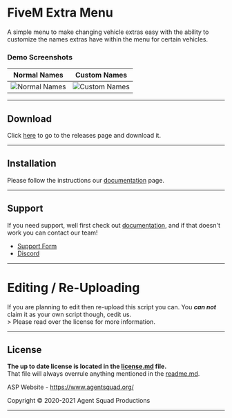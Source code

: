 # FiveM Extra Menu
A simple menu to make changing vehicle extras easy with the ability to customize the names extras have within the menu for certain vehicles.

### Demo Screenshots

|Normal Names|Custom Names|
|:-:|:-:|
|![Normal Names](https://agentsquad.org/img/showcase/extramenu/NormalExtras.png)|![Custom Names](https://agentsquad.org/img/showcase/extramenu/CustomNames.png)|

--------

## Download

Click [here](https://github.com/Agent-Squad-Productions/extramenu/releases) to go to the releases page and download it.

--------

## Installation
Please follow the instructions our [documentation][docsLink] page.

--------

## Support
If you need support, well first check out [documentation][docsLink], and if that doesn't work you can contact our team!

- [Support Form](https://billing.agentsquad.org/submitticket.php)
- [Discord](https://discord.agentsquad.org)


--------

# Editing / Re-Uploading

If you are planning to edit then re-upload this script you can. You **_can not_** claim it as your own script though, cedit us.<br>
    > Please read over the license for more information.

--------

## License
**The up to date license is located in the [license.md](LICENSE.md) file.**<br>
That file will always overrule anything mentioned in the [readme.md](README.md).


ASP Website - https://www.agentsquad.org/

Copyright © 2020-2021 Agent Squad Productions

----


[docsLink]: https://docs.agentsquad.org/
